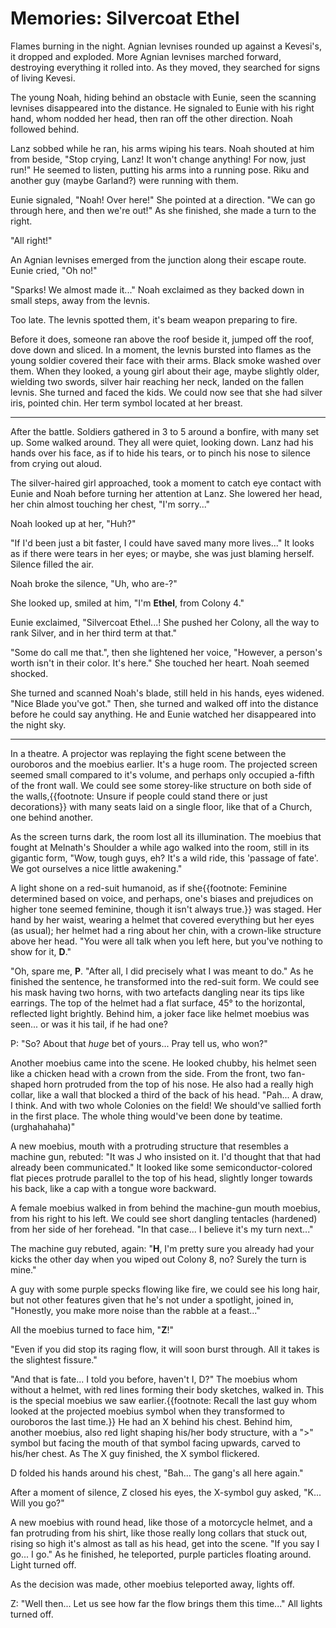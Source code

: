 # Memories: Silvercoat Ethel

Flames burning in the night. Agnian levnises rounded up against a Kevesi's, it dropped and exploded. More Agnian levnises marched forward, destroying everything it rolled into. As they moved, they searched for signs of living Kevesi. 

The young Noah, hiding behind an obstacle with Eunie, seen the scanning levnises disappeared into the distance. He signaled to Eunie with his right hand, whom nodded her head, then ran off the other direction. Noah followed behind. 

Lanz sobbed while he ran, his arms wiping his tears. Noah shouted at him from beside, "Stop crying, Lanz! It won't change anything! For now, just run!" He seemed to listen, putting his arms into a running pose. Riku and another guy (maybe Garland?) were running with them. 

Eunie signaled, "Noah! Over here!" She pointed at a direction. "We can go through here, and then we're out!" As she finished, she made a turn to the right. 

"All right!" 

An Agnian levnises emerged from the junction along their escape route. Eunie cried, "Oh no!"

"Sparks! We almost made it..." Noah exclaimed as they backed down in small steps, away from the levnis. 

Too late. The levnis spotted them, it's beam weapon preparing to fire. 

Before it does, someone ran above the roof beside it, jumped off the roof, dove down and sliced. In a moment, the levnis bursted into flames as the young soldier covered their face with their arms. Black smoke washed over them. When they looked, a young girl about their age, maybe slightly older, wielding two swords, silver hair reaching her neck, landed on the fallen levnis. She turned and faced the kids. We could now see that she had silver iris, pointed chin. Her term symbol located at her breast. 

---

After the battle. Soldiers gathered in 3 to 5 around a bonfire, with many set up. Some walked around. They all were quiet, looking down. Lanz had his hands over his face, as if to hide his tears, or to pinch his nose to silence from crying out aloud. 

The silver-haired girl approached, took a moment to catch eye contact with Eunie and Noah before turning her attention at Lanz. She lowered her head, her chin almost touching her chest, "I'm sorry..."

Noah looked up at her, "Huh?" 

"If I'd been just a bit faster, I could have saved many more lives..." It looks as if there were tears in her eyes; or maybe, she was just blaming herself. Silence filled the air. 

Noah broke the silence, "Uh, who are-?" 

She looked up, smiled at him, "I'm **Ethel**, from Colony 4."

Eunie exclaimed, "Silvercoat Ethel...! She pushed her Colony, all the way to rank Silver, and in her third term at that." 

"Some do call me that.", then she lightened her voice, "However, a person's worth isn't in their color. It's here." She touched her heart. Noah seemed shocked. 

She turned and scanned Noah's blade, still held in his hands, eyes widened. "Nice Blade you've got." Then, she turned and walked off into the distance before he could say anything. He and Eunie watched her disappeared into the night sky. 

---

In a theatre. A projector was replaying the fight scene between the ouroboros and the moebius earlier. It's a huge room. The projected screen seemed small compared to it's volume, and perhaps only occupied a-fifth of the front wall. We could see some storey-like structure on both side of the walls,{{footnote: Unsure if people could stand there or just decorations}} with many seats laid on a single floor, like that of a Church, one behind another. 

As the screen turns dark, the room lost all its illumination. The moebius that fought at Melnath's Shoulder a while ago walked into the room, still in its gigantic form, "Wow, tough guys, eh? It's a wild ride, this 'passage of fate'. We got ourselves a nice little awakening."

A light shone on a red-suit humanoid, as if she{{footnote: Feminine determined based on voice, and perhaps, one's biases and prejudices on higher tone seemed feminine, though it isn't always true.}} was staged. Her hand by her waist, wearing a helmet that covered everything but her eyes (as usual); her helmet had a ring about her chin, with a crown-like structure above her head. "You were all talk when you left here, but you've nothing to show for it, **D**."

"Oh, spare me, **P**. "After all, I did precisely what I was meant to do." As he finished the sentence, he transformed into the red-suit form. We could see his mask having two horns, with two artefacts dangling near its tips like earrings. The top of the helmet had a flat surface, 45° to the horizontal, reflected light brightly. Behind him, a joker face like helmet moebius was seen... or was it his tail, if he had one? 

P: "So? About that _huge_ bet of yours... Pray tell us, who won?"

Another moebius came into the scene. He looked chubby, his helmet seen like a chicken head with a crown from the side. From the front, two fan-shaped horn protruded from the top of his nose. He also had a really high collar, like a wall that blocked a third of the back of his head. "Pah... A draw, I think. And with two whole Colonies on the field! We should've sallied forth in the first place. The whole thing would've been done by teatime. (urghahahaha)"

A new moebius, mouth with a protruding structure that resembles a machine gun, rebuted: "It was J who insisted on it. I'd thought that that had already been communicated." It looked like some semiconductor-colored flat pieces protrude parallel to the top of his head, slightly longer towards his back, like a cap with a tongue wore backward. 

A female moebius walked in from behind the machine-gun mouth moebius, from his right to his left. We could see short dangling tentacles (hardened) from her side of her forehead. "In that case... I believe it's my turn next..."

The machine guy rebuted, again: "**H**, I'm pretty sure you already had your kicks the other day when you wiped out Colony 8, no? Surely the turn is mine." 

A guy with some purple specks flowing like fire, we could see his long hair, but not other features given that he's not under a spotlight, joined in, "Honestly, you make more noise than the rabble at a feast..." 

All the moebius turned to face him, "**Z**!"

"Even if you did stop its raging flow, it will soon burst through. All it takes is the slightest fissure."

"And that is fate... I told you before, haven't I, D?" The moebius whom without a helmet, with red lines forming their body sketches, walked in. This is the special moebius we saw earlier.{{footnote: Recall the last guy whom looked at the projected moebius symbol when they transformed to ouroboros the last time.}} He had an X behind his chest. Behind him, another moebius, also red light shaping his/her body structure, with a ">" symbol but facing the mouth of that symbol facing upwards, carved to his/her chest. As The X guy finished, the X symbol flickered. 

D folded his hands around his chest, "Bah... The gang's all here again." 

After a moment of silence, Z closed his eyes, the X-symbol guy asked, "K... Will you go?" 

A new moebius with round head, like those of a motorcycle helmet, and a fan protruding from his shirt, like those really long collars that stuck out, rising so high it's almost as tall as his head, get into the scene. "If you say I go... I go." As he finished, he teleported, purple particles floating around. Light turned off. 

As the decision was made, other moebius teleported away, lights off.

Z: "Well then... Let us see how far the flow brings them this time..." All lights turned off.